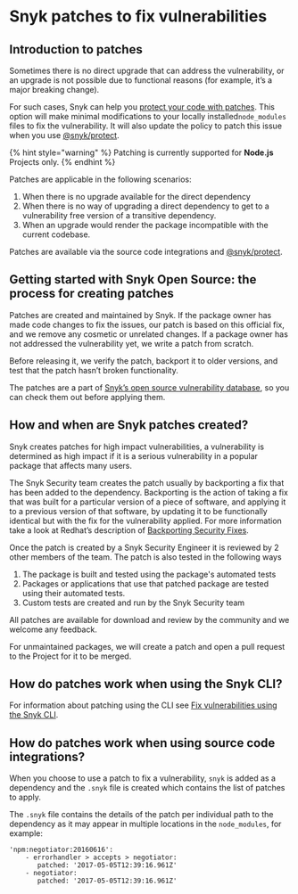 # Snyk patches to fix vulnerabilities

## Introduction to patches

Sometimes there is no direct upgrade that can address the vulnerability, or an upgrade is not possible due to functional reasons (for example, it’s a major breaking change).

For such cases, Snyk can help you [protect your code with patches](../../../snyk-cli/test-for-vulnerabilities/protect-your-code-with-patches.md). This option will make minimal modifications to your locally installed`node_modules` files to fix the vulnerability. It will also update the policy to patch this issue when you use [@snyk/protect](https://github.com/snyk/cli/tree/master/packages/snyk-protect).

{% hint style="warning" %}
Patching is currently supported for **Node.js** Projects only.
{% endhint %}

Patches are applicable in the following scenarios:

1. When there is no upgrade available for the direct dependency
2. When there is no way of upgrading a direct dependency to get to a vulnerability free version of a transitive dependency.
3. When an upgrade would render the package incompatible with the current codebase.

Patches are available via the source code integrations and [@snyk/protect](https://github.com/snyk/cli/tree/master/packages/snyk-protect).

## Getting started with Snyk Open Source: the process for creating patches

Patches are created and maintained by Snyk. If the package owner has made code changes to fix the issues, our patch is based on this official fix, and we remove any cosmetic or unrelated changes. If a package owner has not addressed the vulnerability yet, we write a patch from scratch.

Before releasing it, we verify the patch, backport it to older versions, and test that the patch hasn’t broken functionality.

The patches are a part of [Snyk’s open source vulnerability database](using-the-snyk-vulnerability-database.md), so you can check them out before applying them.

## How and when are Snyk patches created?

Snyk creates patches for high impact vulnerabilities, a vulnerability is determined as high impact if it is a serious vulnerability in a popular package that affects many users.

The Snyk Security team creates the patch usually by backporting a fix that has been added to the dependency. Backporting is the action of taking a fix that was built for a particular version of a piece of software, and applying it to a previous version of that software, by updating it to be functionally identical but with the fix for the vulnerability applied. For more information take a look at Redhat’s description of [Backporting Security Fixes](https://access.redhat.com/security/updates/backporting).

Once the patch is created by a Snyk Security Engineer it is reviewed by 2 other members of the team. The patch is also tested in the following ways

1. The package is built and tested using the package's automated tests
2. Packages or applications that use that patched package are tested using their automated tests.
3. Custom tests are created and run by the Snyk Security team

All patches are available for download and review by the community and we welcome any feedback.

For unmaintained packages, we will create a patch and open a pull request to the Project for it to be merged.

## How do patches work when using the Snyk CLI?

For information about patching using the CLI see [Fix vulnerabilities using the Snyk CLI](../../../snyk-cli/test-for-vulnerabilities/fix-vulnerabilities-using-the-snyk-cli.md).

## How do patches work when using source code integrations?

When you choose to use a patch to fix a vulnerability, `snyk` is added as a dependency and the `.snyk` file is created which contains the list of patches to apply.

The `.snyk` file contains the details of the patch per individual path to the dependency as it may appear in multiple locations in the `node_modules`, for example:

```
'npm:negotiator:20160616':
    - errorhandler > accepts > negotiator:
       patched: '2017-05-05T12:39:16.961Z'
    - negotiator: 
       patched: '2017-05-05T12:39:16.961Z'
```
